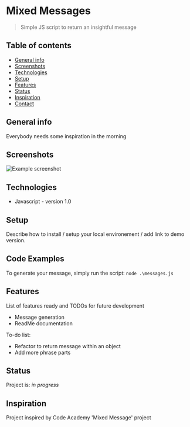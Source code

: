 # Mixed Messages
> Simple JS script to return an insightful message

## Table of contents
* [General info](#general-info)
* [Screenshots](#screenshots)
* [Technologies](#technologies)
* [Setup](#setup)
* [Features](#features)
* [Status](#status)
* [Inspiration](#inspiration)
* [Contact](#contact)

## General info
Everybody needs some inspiration in the morning

## Screenshots
![Example screenshot](./img/screenshot.png)

## Technologies
* Javascript - version 1.0

## Setup
Describe how to install / setup your local environement / add link to demo version.

## Code Examples
To generate your message, simply run the script:
`node .\messages.js `

## Features
List of features ready and TODOs for future development
* Message generation
* ReadMe documentation

To-do list:
* Refactor to return message within an object
* Add more phrase parts

## Status
Project is: _in progress_

## Inspiration
Project inspired by Code Academy 'Mixed Message' project

